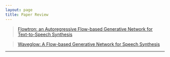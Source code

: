 ```yaml
---
layout: page
title: Paper Review
---
```


> [Flowtron: an Autoregressive Flow-based Generative Network for Text-to-Speech Synthesis](https://arxiv.org/abs/2005.05957)

> [Waveglow: A Flow-based Generative Network for Speech Synthesis](https://ieeexplore.ieee.org/abstract/document/8683143)

---
